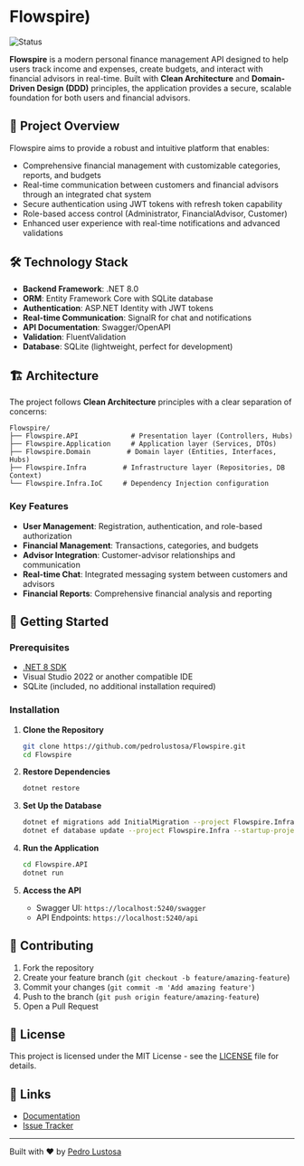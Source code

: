 # Flowspire)
![Status](https://img.shields.io/badge/Status-In%20Development-yellow?style=flat-square)

**Flowspire** is a modern personal finance management API designed to help users track income and expenses, create budgets, and interact with financial advisors in real-time. Built with **Clean Architecture** and **Domain-Driven Design (DDD)** principles, the application provides a secure, scalable foundation for both users and financial advisors.

## 🎯 Project Overview
Flowspire aims to provide a robust and intuitive platform that enables:
- Comprehensive financial management with customizable categories, reports, and budgets
- Real-time communication between customers and financial advisors through an integrated chat system
- Secure authentication using JWT tokens with refresh token capability
- Role-based access control (Administrator, FinancialAdvisor, Customer)
- Enhanced user experience with real-time notifications and advanced validations

## 🛠️ Technology Stack
- **Backend Framework**: .NET 8.0
- **ORM**: Entity Framework Core with SQLite database
- **Authentication**: ASP.NET Identity with JWT tokens
- **Real-time Communication**: SignalR for chat and notifications
- **API Documentation**: Swagger/OpenAPI
- **Validation**: FluentValidation
- **Database**: SQLite (lightweight, perfect for development)

## 🏗️ Architecture
The project follows **Clean Architecture** principles with a clear separation of concerns:

```
Flowspire/
├── Flowspire.API             # Presentation layer (Controllers, Hubs)
├── Flowspire.Application     # Application layer (Services, DTOs)
├── Flowspire.Domain         # Domain layer (Entities, Interfaces, Hubs)
├── Flowspire.Infra         # Infrastructure layer (Repositories, DB Context)
└── Flowspire.Infra.IoC     # Dependency Injection configuration
```

### Key Features
- **User Management**: Registration, authentication, and role-based authorization
- **Financial Management**: Transactions, categories, and budgets
- **Advisor Integration**: Customer-advisor relationships and communication
- **Real-time Chat**: Integrated messaging system between customers and advisors
- **Financial Reports**: Comprehensive financial analysis and reporting

## 🚀 Getting Started

### Prerequisites
- [.NET 8 SDK](https://dotnet.microsoft.com/download/dotnet/8.0)
- Visual Studio 2022 or another compatible IDE
- SQLite (included, no additional installation required)

### Installation

1. **Clone the Repository**
   ```bash
   git clone https://github.com/pedrolustosa/Flowspire.git
   cd Flowspire
   ```

2. **Restore Dependencies**
   ```bash
   dotnet restore
   ```

3. **Set Up the Database**
   ```bash
   dotnet ef migrations add InitialMigration --project Flowspire.Infra --startup-project Flowspire.API
   dotnet ef database update --project Flowspire.Infra --startup-project Flowspire.API
   ```

4. **Run the Application**
   ```bash
   cd Flowspire.API
   dotnet run
   ```

5. **Access the API**
   - Swagger UI: `https://localhost:5240/swagger`
   - API Endpoints: `https://localhost:5240/api`

## 🤝 Contributing
1. Fork the repository
2. Create your feature branch (`git checkout -b feature/amazing-feature`)
3. Commit your changes (`git commit -m 'Add amazing feature'`)
4. Push to the branch (`git push origin feature/amazing-feature`)
5. Open a Pull Request

## 📄 License
This project is licensed under the MIT License - see the [LICENSE](LICENSE.txt) file for details.

## 🔗 Links
- [Documentation](https://github.com/pedrolustosa/Flowspire/wiki)
- [Issue Tracker](https://github.com/pedrolustosa/Flowspire/issues)

---
Built with ❤️ by [Pedro Lustosa](https://github.com/pedrolustosa)
